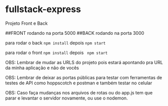 # fullstack-express
Projeto Front e Back


##FRONT rodando na porta 5000
##BACK rodando na porta 3000

para rodar o back `npm install` depois `npm start`

para rodar o front `npm install` depois ` npm start`

OBS: Lembrar de mudar as URLS do projeto pois estará apontando pra URL da minha aplicação e não de vocês

OBS: Lembrar de deixar as portas públicas para testar com ferramentas de testes de API como hoppscotch e postman e também testar no celular

OBS: Caso faça mudanças nos arquivos de rotas ou do app.js tem que parar e levantar o servidor novamente, ou use o nodemon.
